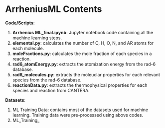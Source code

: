 # ArrheniusML Contents

**Code/Scripts**:
1. **Arrhenius ML_final.ipynb**: Jupyter notebook code containing all the machine learning steps.
2. **elemental.py**: calculates the number of C, H, O, N, and AR atoms for each molecule.
3. **moleFractions.py**: calculates the mole fraction of each species in a reaction.
4. **rad6_atomEnergy.py**: extracts the atomization energy from the rad-6 database.
5. **rad6_molecules.py**: extracts the moleuclar properties for each relevant species from the rad-6 database.
6. **reactionData.py**: extracts the thermophysical properties for each species and reaction from CANTERA. 

**Datasets**:
1. ML Training Data: contains most of the datasets used for machine learning. Training data were pre-processed using above codes.
2. ML_Training_
